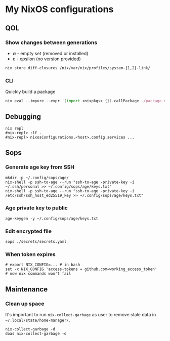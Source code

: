 # My NixOS configurations

## QOL

### Show changes between generations

- ∅ - empty set (removed or installed)
- ε - epsilon (no version provided)

```shell
nix store diff-closures /nix/var/nix/profiles/system-{1,2}-link/
```

### CLI

Quickly build a package

```nix
nix eval --impure --expr '(import <nixpkgs> {}).callPackage ./package.nix {}'
```

## Debugging

```shell
nix repl
#nix-repl> :lf .
#nix-repl> nixosConfigurations.<host>.config.services ...
```

## Sops

### Generate age key from SSH

```shell
mkdir -p ~/.config/sops/age/
nix-shell -p ssh-to-age --run "ssh-to-age -private-key -i ~/.ssh/personal >> ~/.config/sops/age/keys.txt"
nix-shell -p ssh-to-age --run "ssh-to-age -private-key -i /etc/ssh/ssh_host_ed25519_key >> ~/.config/sops/age/keys.txt"
```

### Age private key to public

```shell
age-keygen -y ~/.config/sops/age/keys.txt
```

### Edit encrypted file

```shell
sops ./secrets/secrets.yaml
```

### When token expires

```fish
# export NIX_CONFIG=... # in bash
set -x NIX_CONFIG 'access-tokens = github.com=working_access_token'
# now nix commands won't fail
```

## Maintenance

### Clean up space

It's important to run `nix-collect-garbage` as user to remove stale data in `~/.local/state/home-manager/`.

```shell
nix-collect-garbage -d
doas nix-collect-garbage -d
```
